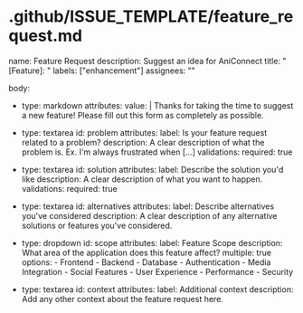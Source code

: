 # .github/ISSUE_TEMPLATE/feature_request.md

name: Feature Request
description: Suggest an idea for AniConnect
title: "[Feature]: "
labels: ["enhancement"]
assignees: ""

body:

- type: markdown
    attributes:
      value: |
        Thanks for taking the time to suggest a new feature! Please fill out this form as completely as possible.

- type: textarea
    id: problem
    attributes:
      label: Is your feature request related to a problem?
      description: A clear description of what the problem is. Ex. I'm always frustrated when [...]
    validations:
      required: true

- type: textarea
    id: solution
    attributes:
      label: Describe the solution you'd like
      description: A clear description of what you want to happen.
    validations:
      required: true

- type: textarea
    id: alternatives
    attributes:
      label: Describe alternatives you've considered
      description: A clear description of any alternative solutions or features you've considered.

- type: dropdown
    id: scope
    attributes:
      label: Feature Scope
      description: What area of the application does this feature affect?
      multiple: true
      options:
        - Frontend
        - Backend
        - Database
        - Authentication
        - Media Integration
        - Social Features
        - User Experience
        - Performance
        - Security

- type: textarea
    id: context
    attributes:
      label: Additional context
      description: Add any other context about the feature request here.
